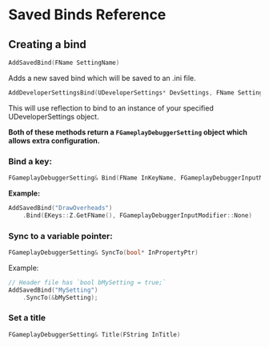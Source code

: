 # Saved Binds Reference

## Creating a bind

```C++
AddSavedBind(FName SettingName)
```
Adds a new saved bind which will be saved to an .ini file.
```C++
AddDeveloperSettingsBind(UDeveloperSettings* DevSettings, FName SettingName)
```
This will use reflection to bind to an instance of your specified UDeveloperSettings object.

**Both of these methods return a `FGameplayDebuggerSetting` object which allows extra configuration.**

### Bind a key:
```C++
FGameplayDebuggerSetting& Bind(FName InKeyName, FGameplayDebuggerInputModifier InModifier, EGameplayDebuggerInputMode InInputMode);
```
**Example:**
```C++
AddSavedBind("DrawOverheads")
    .Bind(EKeys::Z.GetFName(), FGameplayDebuggerInputModifier::None)
```


### Sync to a variable pointer:
```C++
FGameplayDebuggerSetting& SyncTo(bool* InPropertyPtr)
```
Example:
```C++
// Header file has `bool bMySetting = true;`
AddSavedBind("MySetting")
    .SyncTo(&bMySetting);
```


### Set a title
```C++
FGameplayDebuggerSetting& Title(FString InTitle)
```
